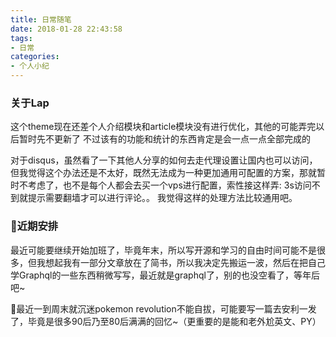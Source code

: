 ```yaml
---
title: 日常随笔
date: 2018-01-28 22:43:58
tags:
- 日常
categories:
- 个人小纪
---
```


### 关于Lap

这个theme现在还差个人介绍模块和article模块没有进行优化，其他的可能弄完以后暂时先不更新了
不过该有的功能和统计的东西肯定是会一点一点全部完成的

对于disqus，虽然看了一下其他人分享的如何去走代理设置让国内也可以访问，但我觉得这个办法还是不太好，既然无法成为一种更加通用可配置的方案，那就暂时不考虑了，也不是每个人都会去买一个vps进行配置，索性接这样弄: 3s访问不到就提示需要翻墙才可以进行评论。。 我觉得这样的处理方法比较通用吧。

### 近期安排

最近可能要继续开始加班了，毕竟年末，所以写开源和学习的自由时间可能不是很多，但我想起我有一部分文章放在了简书，所以我决定先搬运一波，然后在把自己学Graphql的一些东西稍微写写，最近就是graphql了，别的也没空看了，等年后吧~


最近一到周末就沉迷pokemon revolution不能自拔，可能要写一篇去安利一发了，毕竟是很多90后乃至80后满满的回忆~（更重要的是能和老外尬英文、PY）
